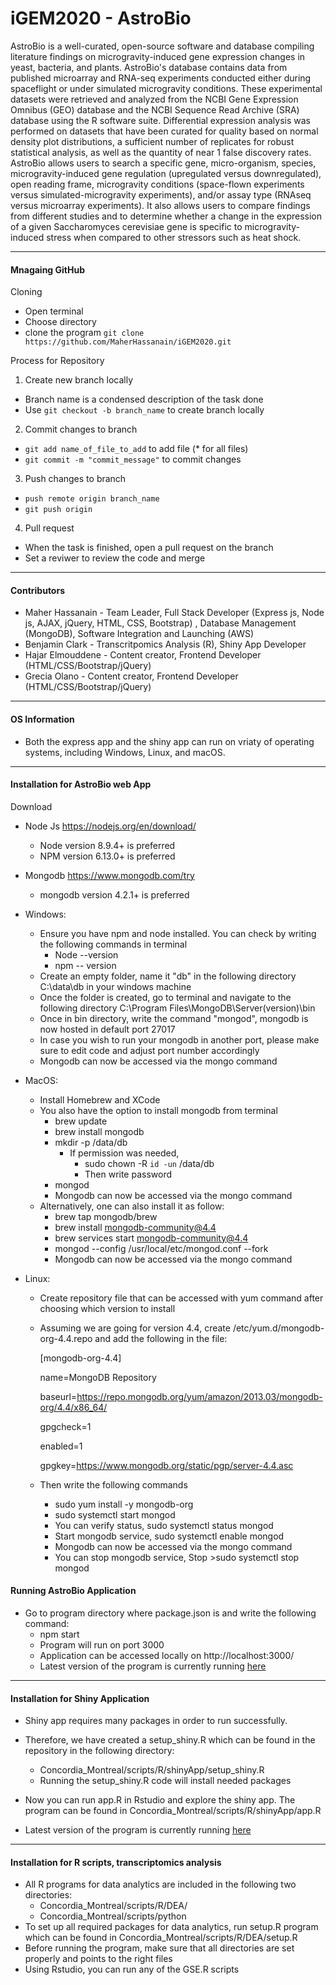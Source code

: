 # iGEM2020 - AstroBio
AstroBio is a well-curated, open-source software and database compiling literature findings on microgravity-induced gene expression changes in yeast, bacteria, and plants. AstroBio's database contains data from published microarray and RNA-seq experiments conducted either during spaceflight or under simulated microgravity conditions. These experimental datasets were retrieved and analyzed from the NCBI Gene Expression Omnibus (GEO) database and the NCBI Sequence Read Archive (SRA) database using the R software suite. Differential expression analysis was performed on datasets that have been curated for quality based on normal density plot distributions, a sufficient number of replicates for robust statistical analysis, as well as the quantity of near 1 false discovery rates. AstroBio allows users to search a specific gene, micro-organism, species, microgravity-induced gene regulation (upregulated versus downregulated), open reading frame, microgravity conditions (space-flown experiments versus simulated-microgravity experiments), and/or assay type (RNAseq versus microarray experiments). It also allows users to compare findings from different studies and to determine whether a change in the expression of a given Saccharomyces cerevisiae gene is specific to microgravity-induced stress when compared to other stressors such as heat shock.

---------------------------------------------------------------------------------------------------------------------------------------


#### Mnagaing GitHub
  
  Cloning
  
 * Open terminal
 * Choose directory
 * clone the program ```git clone https://github.com/MaherHassanain/iGEM2020.git```
 
Process for Repository

1. Create new branch locally
  * Branch name is a condensed description of the task done
  * Use ```git checkout -b branch_name``` to create branch locally

2. Commit changes to branch
  * ```git add name_of_file_to_add``` to add file (* for all files)
  * ```git commit -m "commit_message"``` to commit changes

3. Push changes to branch
  * ```push remote origin branch_name```
  * ```git push origin```

4. Pull request
  * When the task is finished, open a pull request on the branch
  * Set a reviwer to review the code and merge 
  
---------------------------------------------------------------------------------------------------------------------------------------

#### Contributors

* Maher Hassanain - Team Leader, Full Stack Developer (Express js, Node js, AJAX, jQuery, HTML, CSS, Bootstrap) , Database Management (MongoDB), Software Integration and Launching (AWS)
* Benjamin Clark - Transcritpomics Analysis (R), Shiny App Developer 
* Hajar Elmouddene - Content creator, Frontend Developer (HTML/CSS/Bootstrap/jQuery)
* Grecia Olano - Content creator, Frontend Developer (HTML/CSS/Bootstrap/jQuery)

---------------------------------------------------------------------------------------------------------------------------------------
 
#### OS Information

* Both the express app and the shiny app can run on vriaty of operating systems, including Windows, Linux, and macOS. 

---------------------------------------------------------------------------------------------------------------------------------------

#### Installation for AstroBio web App

Download
* Node Js https://nodejs.org/en/download/
    * Node version 8.9.4+ is preferred
    * NPM version 6.13.0+ is preferred
* Mongodb https://www.mongodb.com/try 
    * mongodb version 4.2.1+ is preferred

* Windows:
    * Ensure you have npm and node installed. You can check by writing the following commands in terminal
        * Node --version
        * npm -- version 
    * Create an empty folder, name it "db" in the following directory C:\data\db in your windows machine
    * Once the folder is created, go to terminal and navigate to the following directory  C:\Program Files\MongoDB\Server\(version)\bin
    * Once in bin directory, write the command "mongod", mongodb is now hosted in default port 27017
    * In case you wish to run your mongodb in another port, please make sure to edit code and adjust port number accordingly 
    * Mongodb can now be accessed via the mongo command
    
* MacOS:
    * Install Homebrew and XCode
    * You also have the option to install mongodb from terminal
         * brew update
        * brew install mongodb
        * mkdir -p /data/db
            * If permission was needed, 
                * sudo chown -R `id -un` /data/db
                * Then write password
         * mongod
         * Mongodb can now be accessed via the mongo command
    * Alternatively, one can also install it as follow:
        * brew tap mongodb/brew
        * brew install mongodb-community@4.4 
        * brew services start mongodb-community@4.4
        * mongod --config /usr/local/etc/mongod.conf --fork
        * Mongodb can now be accessed via the mongo command
    
* Linux:
    * Create repository file that can be accessed with yum command after choosing which version to install
    * Assuming we are going for version 4.4, create /etc/yum.d/mongodb-org-4.4.repo and add the following in the file:
    
      [mongodb-org-4.4]
      
      name=MongoDB Repository
      
      baseurl=https://repo.mongodb.org/yum/amazon/2013.03/mongodb-org/4.4/x86_64/
      
      gpgcheck=1
      
      enabled=1
      
      gpgkey=https://www.mongodb.org/static/pgp/server-4.4.asc
      
    * Then write the following commands
        * sudo yum install -y mongodb-org
        * sudo systemctl start mongod
        * You can verify status, sudo systemctl status mongod
        * Start mongodb service, sudo systemctl enable mongod
        * Mongodb can now be accessed via the mongo command
        * You can stop mongodb service, Stop >sudo systemctl stop mongod
        
#### Running AstroBio Application

 * Go to program directory where package.json is and write the following command:
    * npm start
    * Program will run on port 3000
    * Application can be accessed locally on http://localhost:3000/
    * Latest version of the program is currently running <a href="http://ec2-3-135-218-7.us-east-2.compute.amazonaws.com:3000/"> here </a>
---------------------------------------------------------------------------------------------------------------------------------------

#### Installation for Shiny Application

* Shiny app requires many packages in order to run successfully. 
* Therefore, we have created a setup_shiny.R which can be found in the repository in the following directory:
    * Concordia_Montreal/scripts/R/shinyApp/setup_shiny.R 
    * Running the setup_shiny.R code will install needed packages
* Now you can run app.R in Rstudio and explore the shiny app. The program can be found in Concordia_Montreal/scripts/R/shinyApp/app.R

* Latest version of the program is currently running <a href="http://ec2-3-16-161-145.us-east-2.compute.amazonaws.com:3838/shinyApp/"> here </a>

---------------------------------------------------------------------------------------------------------------------------------------

#### Installation for R scripts, transcriptomics analysis

* All R programs for data analytics are included in the following two directories: 
    * Concordia_Montreal/scripts/R/DEA/  
    * Concordia_Montreal/scripts/python
 * To set up all required packages for data analytics, run setup.R program which can be found in Concordia_Montreal/scripts/R/DEA/setup.R
 * Before running the program, make sure that all directories are set properly and points to the right files
 * Using Rstudio, you can run any of the GSE.R scripts
